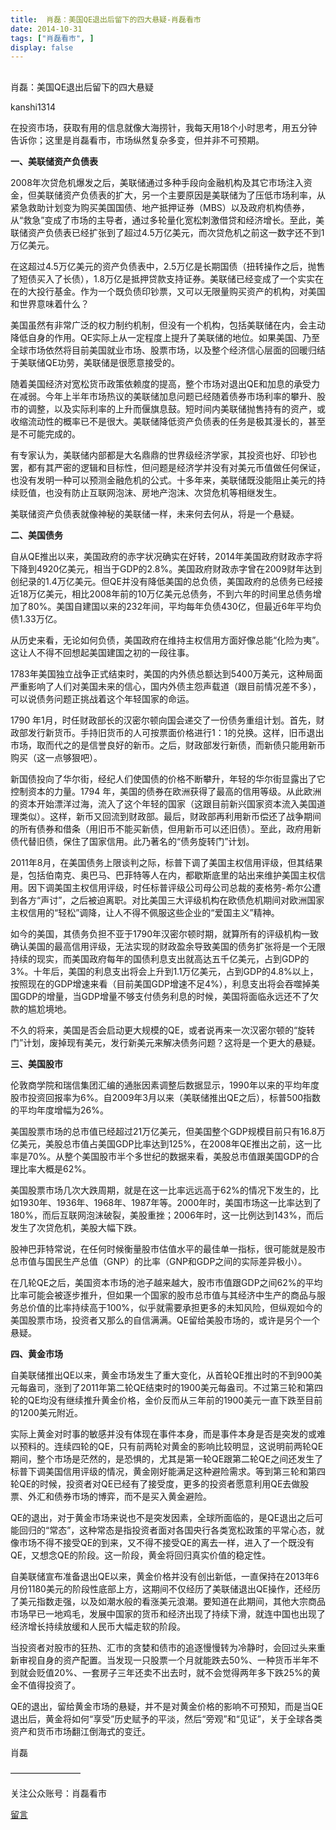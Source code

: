 ```yaml
---
title:  肖磊：美国QE退出后留下的四大悬疑-肖磊看市
date: 2014-10-31
tags: ["肖磊看市", ]
display: false
---
```



## 



肖磊：美国QE退出后留下的四大悬疑




kanshi1314




在投资市场，获取有用的信息就像大海捞针，我每天用18个小时思考，用五分钟告诉你；这里是肖磊看市，市场纵然复杂多变，但并非不可预期。


**一、美联储资产负债表**

2008年次贷危机爆发之后，美联储通过多种手段向金融机构及其它市场注入资金，但美联储资产负债表的扩大，另一个主要原因是美联储为了压低市场利率，从紧急救助计划变为购买美国国债、地产抵押证券（MBS）以及政府机构债券，从“救急”变成了市场的主导者，通过多轮量化宽松刺激借贷和经济增长。至此，美联储资产负债表已经扩张到了超过4.5万亿美元，而次贷危机之前这一数字还不到1万亿美元。

在这超过4.5万亿美元的资产负债表中，2.5万亿是长期国债（扭转操作之后，抛售了短债买入了长债），1.8万亿是抵押贷款支持证券。美联储已经变成了一个实实在在的大投行基金。作为一个既负债印钞票，又可以无限量购买资产的机构，对美国和世界意味着什么？

美国虽然有非常广泛的权力制约机制，但没有一个机构，包括美联储在内，会主动降低自身的作用。QE实际上从一定程度上提升了美联储的地位。如果美国、乃至全球市场依然将目前美国就业市场、股票市场，以及整个经济信心层面的回暖归结于美联储QE功劳，美联储是很愿意接受的。

随着美国经济对宽松货币政策依赖度的提高，整个市场对退出QE和加息的承受力在减弱。今年上半年市场热议的美联储加息问题已经随着债券市场利率的攀升、股市的调整，以及实际利率的上升而偃旗息鼓。短时间内美联储抛售持有的资产，或收缩流动性的概率已不是很大。美联储降低资产负债表的任务是极其漫长的，甚至是不可能完成的。

有专家认为，美联储内部都是大名鼎鼎的世界级经济学家，其投资也好、印钞也罢，都有其严密的逻辑和目标性，但问题是经济学并没有对美元币值做任何保证，也没有发明一种可以预测金融危机的公式。十多年来，美联储既没能阻止美元的持续贬值，也没有防止互联网泡沫、房地产泡沫、次贷危机等相继发生。

美联储资产负债表就像神秘的美联储一样，未来何去何从，将是一个悬疑。

**二、美国债务**

自从QE推出以来，美国政府的赤字状况确实在好转，2014年美国政府财政赤字将下降到4920亿美元，相当于GDP的2.8%。美国政府财政赤字曾在2009财年达到创纪录的1.4万亿美元。但QE并没有降低美国的总负债，美国政府的总债务已经接近18万亿美元，相比2008年前的10万亿美元总债务，不到六年的时间里总债务增加了80%。美国自建国以来的232年间，平均每年负债430亿，但最近6年平均负债1.33万亿。

从历史来看，无论如何负债，美国政府在维持主权信用方面好像总能“化险为夷”。这让人不得不回想起美国建国之初的一段往事。

1783年美国独立战争正式结束时，美国的内外债总额达到5400万美元，这种局面严重影响了人们对美国未来的信心，国内外债主怨声载道（跟目前情况差不多），可以说债务问题正挑战着这个年轻国家的命运。

1790 年1月，时任财政部长的汉密尔顿向国会递交了一份债务重组计划。首先，财政部发行新货币。手持旧货币的人可按票面价格进行1：1的兑换。这样，旧币退出市场，取而代之的是信誉良好的新币。之后，财政部发行新债，而新债只能用新币购买（这一点够狠吧）。

新国债投向了华尔街，经纪人们使国债的价格不断攀升，年轻的华尔街显露出了它控制资本的力量。1794 年，美国的债券在欧洲获得了最高的信用等级。从此欧洲的资本开始漂洋过海，流入了这个年轻的国家（这跟目前新兴国家资本流入美国道理类似）。这样，新币又回流到财政部。最后，财政部再利用新币偿还了战争期间的所有债券和借条（用旧币不能买新债，但用新币可以还旧债）。至此，政府用新债代替旧债，保住了国家信用。此乃著名的“债务旋转门”计划。

2011年8月，在美国债务上限谈判之际，标普下调了美国主权信用评级，但其结果是，包括伯南克、奥巴马、巴菲特等人在内，都歇斯底里的站出来维护美国主权信用。因下调美国主权信用评级，时任标普评级公司母公司总裁的麦格劳-希尔公遭到各方“声讨”，之后被迫离职。对比美国三大评级机构在欧债危机期间对欧洲国家主权信用的“轻松”调降，让人不得不佩服这些企业的“爱国主义”精神。

如今的美国，其债务负担不亚于1790年汉密尔顿时期，就算所有的评级机构一致确认美国的最高信用评级，无法实现的财政盈余导致美国的债务扩张将是一个无限持续的现实，而美国政府每年的国债利息支出就高达五千亿美元，占到GDP的3%。十年后，美国的利息支出将会上升到1.1万亿美元，占到GDP的4.8%以上，按照现在的GDP增速来看（目前美国GDP增速不足4%），利息支出将会吞噬掉美国GDP的增量，当GDP增量不够支付债务利息的时候，美国将面临永远还不了欠款的尴尬境地。

不久的将来，美国是否会启动更大规模的QE，或者说再来一次汉密尔顿的“旋转门”计划，废掉现有美元，发行新美元来解决债务问题？这将是一个更大的悬疑。

**三、美国股市**

伦敦商学院和瑞信集团汇编的通胀因素调整后数据显示，1990年以来的平均年度股市投资回报率为6%。自2009年3月以来（美联储推出QE之后），标普500指数的平均年度增幅为26%。

美国股票市场的总市值已经超过21万亿美元，但美国整个GDP规模目前只有16.8万亿美元，美股总市值占美国GDP比率达到125%，在2008年QE推出之前，这一比率是70%。从整个美国股市半个多世纪的数据来看，美股总市值跟美国GDP的合理比率大概是62%。

美国股票市场几次大跌周期，就是在这一比率远远高于62%的情况下发生的，比如1930年、1936年、1968年、1987年等。2000年时，美国市场这一比率达到了180%，而后互联网泡沫破裂，美股重挫；2006年时，这一比例达到143%，而后发生了次贷危机，美股大幅下跌。

股神巴菲特常说，在任何时候衡量股市估值水平的最佳单一指标，很可能就是股市总市值与国民生产总值（GNP）的比率（GNP和GDP之间的实际差异极小）。

在几轮QE之后，美国资本市场的池子越来越大，股市市值跟GDP之间62%的平均比率可能会被逐步推升，但如果一个国家的股市总市值与其经济中生产的商品与服务总价值的比率持续高于100%，似乎就需要承担更多的未知风险，但纵观如今的美国股票市场，投资者又那么的自信满满。QE留给美股市场的，或许是另个一个悬疑。

**四、黄金市场**

自美联储推出QE以来，黄金市场发生了重大变化，从首轮QE推出时的不到900美元每盎司，涨到了2011年第二轮QE结束时的1900美元每盎司。不过第三轮和第四轮的QE均没有继续推升黄金价格，金价反而从三年前的1900美元一直下跌至目前的1200美元附近。

实际上黄金对时事的敏感并没有体现在事件本身，而是事件本身是否是突发的或难以预料的。连续四轮的QE，只有前两轮对黄金的影响比较明显，这说明前两轮QE期间，整个市场是茫然的，是恐惧的，尤其是第一轮QE跟第二轮QE之间还发生了标普下调美国信用评级的情况，黄金刚好能满足这种避险需求。等到第三轮和第四轮QE的时候，投资者对QE已经有了接受度，更多的投资者愿意利用QE去做股票、外汇和债券市场的博弈，而不是买入黄金避险。

QE的退出，对于黄金市场来说也不是突发因素，全球所面临的，是QE退出之后可能回归的“常态”，这种常态是指投资者面对各国央行各类宽松政策的平常心态，就像市场不得不接受QE的到来，又不得不接受QE的离去一样，进入了一个既没有QE，又想念QE的阶段。这一阶段，黄金将回归真实价值的稳定性。

自美联储宣布准备退出QE以来，黄金价格并没有创出新低，一直保持在2013年6月份1180美元的阶段性底部上方，这期间不仅经历了美联储退出QE操作，还经历了美元指数走强，以及如潮水般的看涨美元浪潮。要知道在此期间，其他大宗商品市场早已一地鸡毛，发展中国家的货币和经济出现了持续下滑，就连中国也出现了经济增长持续放缓和人民币大幅走软的阶段。

当投资者对股市的狂热、汇市的贪婪和债市的追逐慢慢转为冷静时，会回过头来重新审视自身的资产配置。当发现一只股票一个月就能跌去50%、一种货币半年不到就会贬值20%、一套房子三年还卖不出去时，就不会觉得两年多下跌25%的黄金不值得投资了。

QE的退出，留给黄金市场的悬疑，并不是对黄金价格的影响不可预知，而是当QE退出后，黄金将如何“享受”历史赋予的平淡，然后“旁观”和“见证”，关于全球各类资产和货币市场翻江倒海式的变迁。

肖磊







————————





关注公众账号：肖磊看市











[留言](javascript:;)